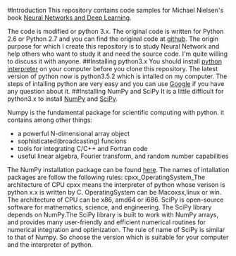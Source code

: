 #Introduction
This repository contains code samples for Michael Nielsen's book [Neural Networks and Deep Learning][1].

The code is modified or python 3.x. The original code is written for Python 2.6 or Python 2.7 and you can find the original code at [github][2]. The origin purpose for which I create this repository is to study Neural Network and help others who want to study it and need the source code. I'm quite willing to discuss it with anyone.
##Installing python3.x
You should install [python interpreter][3] on your computer before you clone this repository. The latest version of python now is python3.5.2 which is intalled on my computer. The steps of intalling python are very easy and you can use [Google][4] if you have any question about it.
##Installing NumPy and SciPy
It is a little difficult for python3.x to install [NumPy][5] and [SciPy][7]. 

Numpy is the fundamental package for scientific computing with python. it contains among other things:
* a powerful N-dimensional array object
* sophisticated(broadcasting) funcions
* tools for integrating C/C++ and Fortran code
* useful linear algebra, Fourier transform, and random number capabilities

The NumPy installation package can be found [here][6]. The names of intallation packages are follow the following rules:
	cpxx_OperatingSystem_The architecture of CPU
cpxx means the interpreter of python whose verison is python x.x is written by C. OperatingSystem can be Macoxsx,linux or win. The architecture of CPU can be x86, amd64 or i686.
SciPy is open-source software for mathematics, science, and engineering. The SciPy library depends on NumPy.The SciPy library is built to work with NumPy arrays, and provides many user-friendly and efficient numerical routines for numerical integration and optimization. The rule of name of SciPy is similar to that of Numpy.
So choose the version which is suitable for your computer and the interpreter of python.

[1]: http://neuralnetworksanddeeplearning.com/
[2]: https://github.com/mnielsen/neural-networks-and-deep-learning
[3]: https://www.python.org/downloads/
[4]: https://www.google.com
[5]: http://www.numpy.org/
[6]: https://pypi.python.org/pypi/numpy
[7]: https://pypi.python.org/pypi/scipy
